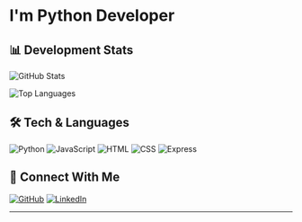 # I'm Python Developer

## 📊 Development Stats

![GitHub Stats](https://github-readme-stats.vercel.app/api?username=Glotony&show_icons=true&theme=radical)

![Top Languages](https://github-readme-stats.vercel.app/api/top-langs/?username=Glotony&layout=compact&theme=radical)



## 🛠️ Tech & Languages

![Python](https://img.shields.io/badge/Python-3776AB?style=for-the-badge&logo=python&logoColor=white)
![JavaScript](https://img.shields.io/badge/JavaScript-F7DF1E?style=for-the-badge&logo=javascript&logoColor=black)
![HTML](https://img.shields.io/badge/HTML5-E34F26?style=for-the-badge&logo=html5&logoColor=white)
![CSS](https://img.shields.io/badge/CSS3-1572B6?style=for-the-badge&logo=css3&logoColor=white)
![Express](https://img.shields.io/badge/Express.js-000000?style=for-the-badge&logo=express&logoColor=white)


## 🔗 Connect With Me

[![GitHub](https://img.shields.io/badge/GitHub-%23121011.svg?style=for-the-badge&logo=github&logoColor=white)](https://github.com/Glotony)
[![LinkedIn](https://img.shields.io/badge/LinkedIn-%230077B5.svg?style=for-the-badge&logo=linkedin&logoColor=white)](https://www.linkedin.com/in/nika-mtiuli-712579331/)

---
